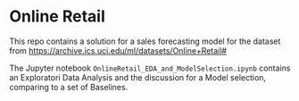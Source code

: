 # Online Retail

This repo contains a solution for a sales forecasting model for the dataset from https://archive.ics.uci.edu/ml/datasets/Online+Retail#

The Jupyter notebook `OnlineRetail_EDA_and_ModelSelection.ipynb` contains an Exploratori Data Analysis and the discussion for a Model selection, comparing to a set of Baselines.